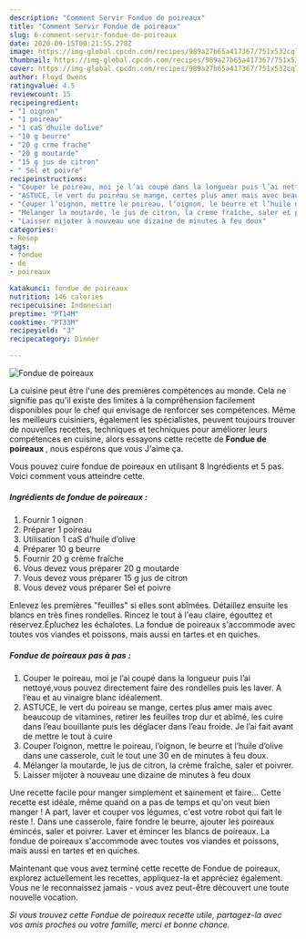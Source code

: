```yaml
---
description: "Comment Servir Fondue de poireaux"
title: "Comment Servir Fondue de poireaux"
slug: 6-comment-servir-fondue-de-poireaux
date: 2020-09-15T00:21:55.278Z
image: https://img-global.cpcdn.com/recipes/989a27b65a417367/751x532cq70/fondue-de-poireaux-photo-principale-de-la-recette.jpg
thumbnail: https://img-global.cpcdn.com/recipes/989a27b65a417367/751x532cq70/fondue-de-poireaux-photo-principale-de-la-recette.jpg
cover: https://img-global.cpcdn.com/recipes/989a27b65a417367/751x532cq70/fondue-de-poireaux-photo-principale-de-la-recette.jpg
author: Floyd Owens
ratingvalue: 4.5
reviewcount: 15
recipeingredient:
- "1 oignon"
- "1 poireau"
- "1 caS dhuile dolive"
- "10 g beurre"
- "20 g crme frache"
- "20 g moutarde"
- "15 g jus de citron"
- " Sel et poivre"
recipeinstructions:
- "Couper le poireau, moi je l’ai coupé dans la longueur puis l’ai nettoyé,vous pouvez directement faire des rondelles puis les laver. A l’eau et au vinaigre blanc idéalement."
- "ASTUCE, le vert du poireau se mange, certes plus amer mais avec beaucoup de vitamines, retirer les feuilles trop dur et abîmé, les cuire dans l’eau bouillante puis les déglacer dans l’eau froide. Je l’ai fait avant de mettre le tout à cuire"
- "Couper l’oignon, mettre le poireau, l’oignon, le beurre et l’huile d’olive dans une casserole, cuit le tout une 30 en de minutes à feu doux."
- "Mélanger la moutarde, le jus de citron, la crème fraîche, saler et poivrer."
- "Laisser mijoter à nouveau une dizaine de minutes à feu doux"
categories:
- Resep
tags:
- fondue
- de
- poireaux

katakunci: fondue de poireaux 
nutrition: 146 calories
recipecuisine: Indonesian
preptime: "PT14M"
cooktime: "PT33M"
recipeyield: "3"
recipecategory: Dinner

---
```



![Fondue de poireaux](https://img-global.cpcdn.com/recipes/989a27b65a417367/751x532cq70/fondue-de-poireaux-photo-principale-de-la-recette.jpg)

La cuisine peut être l'une des premières compétences au monde. Cela ne signifie pas qu'il existe des limites à la compréhension facilement disponibles pour le chef qui envisage de renforcer ses compétences. Même les meilleurs cuisiniers, également les spécialistes, peuvent toujours trouver de nouvelles recettes, techniques et techniques pour améliorer leurs compétences en cuisine, alors essayons cette recette de <strong> Fondue de poireaux </strong>, nous espérons que vous J'aime ça.

<!--inarticleads1-->

Vous pouvez cuire fondue de poireaux en utilisant 8 Ingrédients et 5 pas. Voici comment vous atteindre cette.

##### Ingrédients de fondue de poireaux :

1. Fournir 1 oignon
1. Préparer 1 poireau
1. Utilisation 1 caS d’huile d’olive
1. Préparer 10 g beurre
1. Fournir 20 g crème fraîche
1. Vous devez vous préparer 20 g moutarde
1. Vous devez vous préparer 15 g jus de citron
1. Vous devez vous préparer  Sel et poivre


Enlevez les premières &#34;feuilles&#34; si elles sont abîmées. Détaillez ensuite les blancs en très fines rondelles. Rincez le tout à l&#39;eau claire, égouttez et réservez.Épluchez les échalotes. La fondue de poireaux s&#39;accommode avec toutes vos viandes et poissons, mais aussi en tartes et en quiches. 

<!--inarticleads2-->

##### Fondue de poireaux pas à pas :

1. Couper le poireau, moi je l’ai coupé dans la longueur puis l’ai nettoyé,vous pouvez directement faire des rondelles puis les laver. A l’eau et au vinaigre blanc idéalement.
1. ASTUCE, le vert du poireau se mange, certes plus amer mais avec beaucoup de vitamines, retirer les feuilles trop dur et abîmé, les cuire dans l’eau bouillante puis les déglacer dans l’eau froide. Je l’ai fait avant de mettre le tout à cuire
1. Couper l’oignon, mettre le poireau, l’oignon, le beurre et l’huile d’olive dans une casserole, cuit le tout une 30 en de minutes à feu doux.
1. Mélanger la moutarde, le jus de citron, la crème fraîche, saler et poivrer.
1. Laisser mijoter à nouveau une dizaine de minutes à feu doux


Une recette facile pour manger simplement et sainement et faire… Cette recette est idéale, même quand on a pas de temps et qu&#39;on veut bien manger ! A part, laver et couper vos légumes, c&#39;est votre robot qui fait le reste !. Dans une casserole, faire fondre le beurre, ajouter les poireaux émincés, saler et poivrer. Laver et émincer les blancs de poireaux. La fondue de poireaux s&#39;accommode avec toutes vos viandes et poissons, mais aussi en tartes et en quiches. 

<!--inarticleads1-->

<p>
Maintenant que vous avez terminé cette recette de Fondue de poireaux, explorez actuellement les recettes, appliquez-la et appréciez également. Vous ne le reconnaissez jamais - vous avez peut-être découvert une toute nouvelle vocation.
</p>

<p>
<i>Si vous trouvez cette Fondue de poireaux recette utile, partagez-la avec vos amis proches ou votre famille, merci et bonne chance.</i>
</p>
